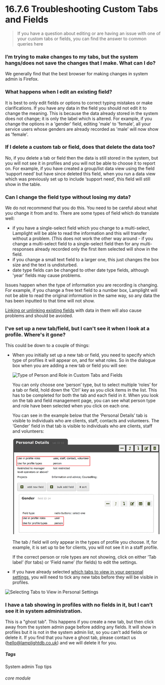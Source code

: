 # 16.7.6  <i class="fa fa-cogs"></i> Troubleshooting Custom Tabs and Fields

> If you have a question about editing or are having an issue with one of your custom tabs or fields, you can find the answer to common queries here



### I’m trying to make changes to my tabs, but the system hangs/does not save the changes that I make. What can I do?  
   
   We generally find that the best browser for making changes in system admin is Firefox.
   
### What happens when I edit an existing field?  

   It is best to only edit fields or options to correct typing mistakes or make clarifications. If you have any data in the field you should not edit it to change the meaning. This is because the data already stored in the system does not change; it is only the label which is altered. For example, if you change the options in a 'gender' field, editing 'male' to 'female', all your service users whose genders are already recorded as 'male' will now show as 'female'.

### If I delete a custom tab or field, does that delete the data too?  

   No, if you delete a tab or field then the data is still stored in the system, but you will not see it in profiles and you will not be able to choose it to report on. For example, if you have created a group/list data view using the field ‘support need’ but have since deleted this field, when you run a data view which was previously set up to include ‘support need’, this field will still show in the table.
   
### Can I change the field type without losing my data?  

We do not recommend that you do this. You need to be careful about what you change it from and to.  There are some types of field which do translate well:  
      
   - if you have a single-select field which you change to a multi-select, Lamplight will be able to read the information and this will transfer without a problem. (This does not work the other way around - if you change a multi-select field to a single-select field then for any multi-responses already recorded only the first item selected will show in the field.  
   -	if you change a small text field to a larger one, this just changes the box size and the text is undisturbed.
   - date type fields can be changed to other date type fields, although 'year' fields may cause problems.


Issues happen when the type of information you are recording is changing. For example, if you change a free text field to a number box, Lamplight will not be able to read the original information in the same way, so any data the has been inputted to that time will not show.

[Linking or unlinking existing fields](/help/index/p/16.7.1) with data in them will also cause problems and should be avoided.
   
### I've set up a new tab/field, but I can't see it when I look at a profile. Where's it gone?  

   This could be down to a couple of things:
   
   - When you initially set up a new tab or field, you need to specify which type of profiles it will appear on, and for what roles. So in the dialogue box when you are adding a new tab or field you will see:
   
      ![Type of Person and Role in Custom Tabs and Fields](16.7.6a.png)
      
      You can only choose one ‘person’ type, but to select multiple ‘roles’ for a tab or field, hold down the ‘Ctrl’ key as you click items in the list.    This has to be completed for both the tab and each field in it. When you look on the tab and field management page, you can see what person type and role have been selected when you click on each one.
      
      You can see in the example below that the ‘Personal Details’ tab is visible to individuals who are clients, staff, contacts and volunteers. The ‘Gender’ field in that tab is visible to individuals who are clients, staff and volunteers:
      
      ![Type of Person and Role Showing on Tab and Field Lists](16.7.6b.png)
      
      The tab / field will only appear in the types of profile you choose. If, for example, it is set up to be for clients, you will not see it in a staff profile.
      
      If the correct person or role types are not showing, click on either ‘Tab label’ (for tabs) or ‘Field name’ (for fields) to edit the settings. 
   
   - If you have already selected [which tabs to view in your personal settings](help/index/p/16.4.2), you will need to tick any new tabs before they will be visible in profiles.
   
   ![Selecting Tabs to View in Personal Settings](16.7.6c.png)

      
### I have a tab showing in profiles with no fields in it, but I can’t see it in system administration.

   This is a "ghost tab". This happens if you create a new tab, but then click away from the system admin page before adding any fields. It will show in profiles but it is not in the system admin list, so you can’t add fields or delete it. If you find that you have a ghost tab, please contact us (hello@lamplightdb.co.uk) and we will delete it for you.
   
   
##### Tags
System admin
Top tips

###### core module



   


